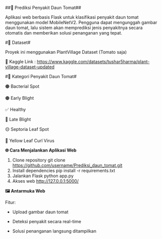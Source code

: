##🍅 Prediksi Penyakit Daun Tomat##

Aplikasi web berbasis Flask untuk klasifikasi penyakit daun tomat menggunakan model MobileNetV2. Pengguna dapat mengunggah gambar daun tomat, lalu sistem akan memprediksi jenis penyakitnya secara otomatis dan memberikan solusi penanganan yang tepat.



#📂 Dataset#

Proyek ini menggunakan PlantVillage Dataset (Tomato saja)

🔗 Kaggle Link : https://www.kaggle.com/datasets/tushar5harma/plant-village-dataset-updated


#📌 Kategori Penyakit Daun Tomat#

🟠 Bacterial Spot

🟤 Early Blight

✅ Healthy

🔴 Late Blight

🟡 Septoria Leaf Spot

💛 Yellow Leaf Curl Virus



**🌐 Cara Menjalankan Aplikasi Web**
1. Clone repository
git clone https://github.com/username/Prediksi_daun_tomat.git
2. Install dependencies
pip install -r requirements.txt
3. Jalankan Flask
python app.py
4. Akses web
http://127.0.0.1:5000/



**🖼️ Antarmuka Web**

Fitur:

- Upload gambar daun tomat
  
- Deteksi penyakit secara real-time

- Solusi penanganan langsung ditampilkan

